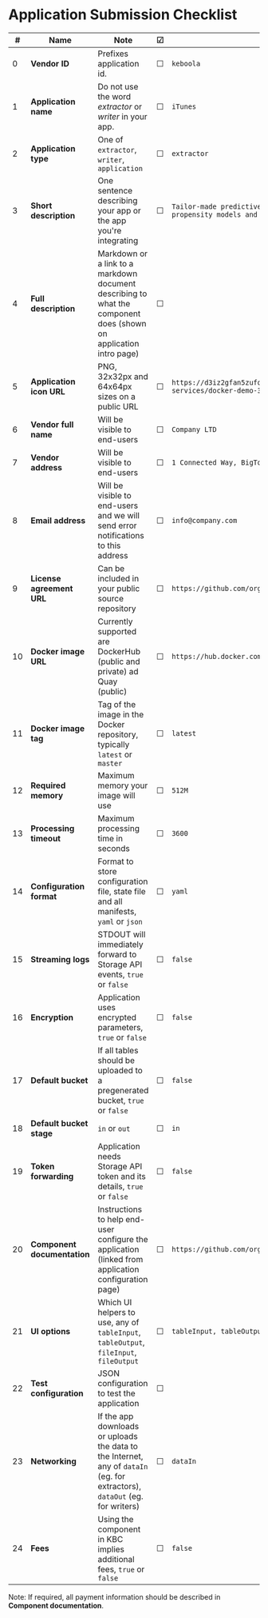 # Application Submission Checklist

| # | Name | Note | &#9745; | Example | 
| --- | ----- | ---- | ---- | ---- |  
| 0 | **Vendor ID** | Prefixes application id.  | &#9744; | `keboola` | 
| 1 | **Application name** | Do not use the word *extractor* or *writer* in your app.  | &#9744; | `iTunes` | 
| 2 | **Application type** | One of `extractor`, `writer`, `application` | &#9744; | `extractor` |
| 3 | **Short description** | One sentence describing your app or the app you're integrating | &#9744; | `Tailor-made predictive models (recommendation engines, propensity models and many more) in R` |
| 4 | **Full description** | Markdown or a link to a markdown document describing to what the component does (shown on application intro page)| &#9744; |  |
| 5 | **Application icon URL** | PNG, 32x32px and 64x64px sizes on a public URL | &#9744; | `https://d3iz2gfan5zufq.cloudfront.net/images/cloud-services/docker-demo-32-1.png` | 
| 6 | **Vendor full name** | Will be visible to end-users | &#9744; | `Company LTD` | 
| 7 | **Vendor address** |  Will be visible to end-users  | &#9744; | `1 Connected Way, BigTown, CS` | 
| 8 | **Email address** | Will be visible to end-users and we will send error notifications to this address | &#9744; | `info@company.com` | 
| 9 | **License agreement URL** | Can be included in your public source repository | &#9744; | `https://github.com/org/reponame/master/blob/LICENSE.md` |
| 10 | **Docker image URL** | Currently supported are DockerHub (public and private) ad Quay (public) | &#9744; | `https://hub.docker.com/r/keboola/docker-demo` |
| 11 | **Docker image tag** | Tag of the image in the Docker repository, typically `latest` or `master` | &#9744; | `latest` |
| 12 | **Required memory**  | Maximum memory your image will use | &#9744; | `512M` |
| 13 | **Processing timeout**  | Maximum processing time in seconds | &#9744; | `3600` |
| 14 | **Configuration format**  | Format to store configuration file, state file and all manifests, `yaml` or `json` | &#9744; | `yaml` |
| 15 | **Streaming logs**  | STDOUT will immediately forward to Storage API events, `true` or `false` | &#9744; | `false` |
| 16 | **Encryption** | Application uses encrypted parameters, `true` or `false` | &#9744; | `false` |
| 17 | **Default bucket** | If all tables should be uploaded to a pregenerated bucket, `true` or `false` | &#9744; | `false` |
| 18 | **Default bucket stage** | `in` or `out` | &#9744; | `in` |
| 19 | **Token forwarding** | Application needs Storage API token and its details, `true` or `false` | &#9744; | `false` |
| 20 | **Component documentation** | Instructions to help end-user configure the application (linked from application configuration page) | &#9744; | `https://github.com/org/reponame/master/blob/CONFIGURATION.md` |
| 21 | **UI options** | Which UI helpers to use, any of `tableInput`, `tableOutput`, `fileInput`, `fileOutput`| &#9744; | `tableInput, tableOutput` |
| 22 | **Test configuration** | JSON configuration to test the application | &#9744; |  |
| 23 | **Networking** | If the app downloads or uploads the data to the Internet, any of `dataIn` (eg. for extractors), `dataOut` (eg. for writers) | &#9744; | `dataIn` |
| 24 | **Fees** | Using the component in KBC implies additional fees, `true` or `false` | &#9744; | `false` |

 Note: If required, all payment information should be described in **Component documentation**.
